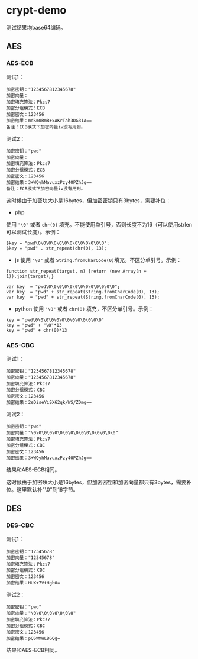 # crypt-demo

测试结果均base64编码。

## AES

### AES-ECB 

测试1：
```
加密密钥："1234567812345678"
加密向量：
加密填充算法：Pkcs7
加密分组模式：ECB
加密密文：123456
加密结果：mdSm0RmB+xAKrTah3DG31A==
备注：ECB模式下加密向量iv没有用到。
```

测试2：
```
加密密钥："pwd"
加密向量：
加密填充算法：Pkcs7
加密分组模式：ECB
加密密文：123456
加密结果：3+WQyhMavuxzPzy40PZhJg==
备注：ECB模式下加密向量iv没有用到。
```

这时候由于加密块大小是16bytes，但加密密钥只有3bytes，需要补位：

- php

使用 `"\0"` 或者 `chr(0)` 填充。不能使用单引号，否则长度不为16（可以使用strlen可以测试长度）。示例：
```
$key = "pwd\0\0\0\0\0\0\0\0\0\0\0\0\0";
$key = "pwd" . str_repeat(chr(0), 13);
```

- js
使用 `"\0"`  或者 `String.fromCharCode(0)`填充。不区分单引号。示例：
```
function str_repeat(target, n) {return (new Array(n + 1)).join(target);}

var key  = "pwd\0\0\0\0\0\0\0\0\0\0\0\0\0";
var key  = "pwd" + str_repeat(String.fromCharCode(0), 13);
var key  = "pwd" + str_repeat(String.fromCharCode(0), 13);
```

- python
使用 `"\0"` 或者 `chr(0)` 填充，不区分单引号。示例：
```
key = "pwd\0\0\0\0\0\0\0\0\0\0\0\0\0"
key = "pwd" + "\0"*13
key = "pwd" + chr(0)*13
```

### AES-CBC 

测试1：
```
加密密钥："1234567812345678"
加密向量："1234567812345678"
加密填充算法：Pkcs7
加密分组模式：CBC
加密密文：123456
加密结果：2eDiseYiSX62qk/WS/ZDmg==
```

测试2：
```
加密密钥："pwd"
加密向量："\0\0\0\0\0\0\0\0\0\0\0\0\0\0\0\0"
加密填充算法：Pkcs7
加密分组模式：CBC
加密密文：123456
加密结果：3+WQyhMavuxzPzy40PZhJg==
```
结果和AES-ECB相同。

这时候由于加密块大小是16bytes，但加密密钥和加密向量都只有3bytes，需要补位。这里默认补"\0"到16字节。

## DES

### DES-CBC 

测试1：
```
加密密钥："12345678"
加密向量："12345678"
加密填充算法：Pkcs7
加密分组模式：CBC
加密密文：123456
加密结果：HUX+7VtHgb0=
```

测试2：
```
加密密钥："pwd"
加密向量："\0\0\0\0\0\0\0\0"
加密填充算法：Pkcs7
加密分组模式：CBC
加密密文：123456
加密结果：pQSWMWLBGQg=
```
结果和AES-ECB相同。
